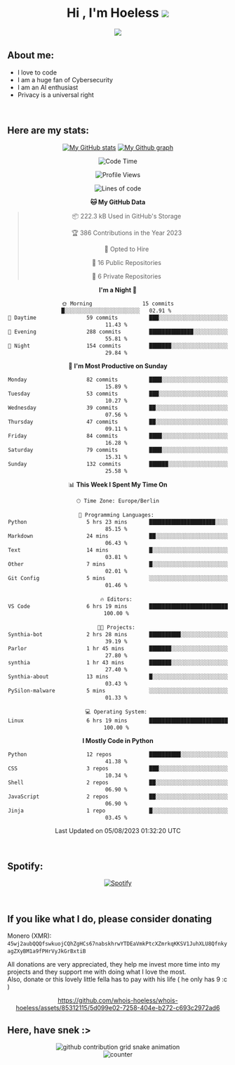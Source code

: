 <h1 align="center">Hi , I'm Hoeless <img src="https://media.giphy.com/media/hvRJCLFzcasrR4ia7z/giphy.gif" width="35"></h1>
<p align="center">
  <a href="https://github.com/whois-hoeless"><img src="https://readme-typing-svg.demolab.com?font=Roboto+Mono&weight=300&size=28&duration=4000&pause=100&color=C109F7&center=true&vCenter=true&width=580&height=127&lines=I'm+a+programmer;I'm+an+AI+enthusiast;I'm+a+big+fan+of+Neural+Networks;I'm+interested+in+Computer+Science;I+love+Cybersecurity;By+the+way+I+use+Arch+%F0%9F%92%80"></a>
</p>

## About me:

- I love to code
- I am a huge fan of Cybersecurity
- I am an AI enthusiast
- Privacy is a universal right

<br>

## Here are my stats:

<div align="center">
    
 [![My GitHub stats](https://github-readme-stats.vercel.app/api?username=whois-hoeless&count_private=true&show_icons=true&theme=radical)](https://github.com/whois-hoeless)
 [![My Github graph](http://github-profile-summary-cards.vercel.app/api/cards/profile-details?username=whois-hoeless&theme=radical)](https://github.com/whois-hoeless)

<!--START_SECTION:waka-->
![Code Time](http://img.shields.io/badge/Code%20Time-93%20hrs%2043%20mins-blue)

![Profile Views](http://img.shields.io/badge/Profile%20Views-2-blue)

![Lines of code](https://img.shields.io/badge/From%20Hello%20World%20I%27ve%20Written-35.9%20thousand%20lines%20of%20code-blue)

**🐱 My GitHub Data** 

> 📦 222.3 kB Used in GitHub's Storage 
 > 
> 🏆 386 Contributions in the Year 2023
 > 
> 💼 Opted to Hire
 > 
> 📜 16 Public Repositories 
 > 
> 🔑 6 Private Repositories 
 > 
**I'm a Night 🦉** 

```text
🌞 Morning                15 commits          █░░░░░░░░░░░░░░░░░░░░░░░░   02.91 % 
🌆 Daytime                59 commits          ███░░░░░░░░░░░░░░░░░░░░░░   11.43 % 
🌃 Evening                288 commits         ██████████████░░░░░░░░░░░   55.81 % 
🌙 Night                  154 commits         ███████░░░░░░░░░░░░░░░░░░   29.84 % 
```
📅 **I'm Most Productive on Sunday** 

```text
Monday                   82 commits          ████░░░░░░░░░░░░░░░░░░░░░   15.89 % 
Tuesday                  53 commits          ███░░░░░░░░░░░░░░░░░░░░░░   10.27 % 
Wednesday                39 commits          ██░░░░░░░░░░░░░░░░░░░░░░░   07.56 % 
Thursday                 47 commits          ██░░░░░░░░░░░░░░░░░░░░░░░   09.11 % 
Friday                   84 commits          ████░░░░░░░░░░░░░░░░░░░░░   16.28 % 
Saturday                 79 commits          ████░░░░░░░░░░░░░░░░░░░░░   15.31 % 
Sunday                   132 commits         ██████░░░░░░░░░░░░░░░░░░░   25.58 % 
```


📊 **This Week I Spent My Time On** 

```text
🕑︎ Time Zone: Europe/Berlin

💬 Programming Languages: 
Python                   5 hrs 23 mins       █████████████████████░░░░   85.15 % 
Markdown                 24 mins             ██░░░░░░░░░░░░░░░░░░░░░░░   06.43 % 
Text                     14 mins             █░░░░░░░░░░░░░░░░░░░░░░░░   03.81 % 
Other                    7 mins              █░░░░░░░░░░░░░░░░░░░░░░░░   02.01 % 
Git Config               5 mins              ░░░░░░░░░░░░░░░░░░░░░░░░░   01.46 % 

🔥 Editors: 
VS Code                  6 hrs 19 mins       █████████████████████████   100.00 % 

🐱‍💻 Projects: 
Synthia-bot              2 hrs 28 mins       ██████████░░░░░░░░░░░░░░░   39.19 % 
Parlor                   1 hr 45 mins        ███████░░░░░░░░░░░░░░░░░░   27.80 % 
synthia                  1 hr 43 mins        ███████░░░░░░░░░░░░░░░░░░   27.40 % 
Synthia-about            13 mins             █░░░░░░░░░░░░░░░░░░░░░░░░   03.43 % 
PySilon-malware          5 mins              ░░░░░░░░░░░░░░░░░░░░░░░░░   01.33 % 

💻 Operating System: 
Linux                    6 hrs 19 mins       █████████████████████████   100.00 % 
```

**I Mostly Code in Python** 

```text
Python                   12 repos            ██████████░░░░░░░░░░░░░░░   41.38 % 
CSS                      3 repos             ███░░░░░░░░░░░░░░░░░░░░░░   10.34 % 
Shell                    2 repos             ██░░░░░░░░░░░░░░░░░░░░░░░   06.90 % 
JavaScript               2 repos             ██░░░░░░░░░░░░░░░░░░░░░░░   06.90 % 
Jinja                    1 repo              █░░░░░░░░░░░░░░░░░░░░░░░░   03.45 % 
```




 Last Updated on 05/08/2023 01:32:20 UTC
<!--END_SECTION:waka-->
</div>
<br>

## Spotify:

<div align="center">

[![Spotify](https://whois-hoeless.vercel.app/api/spotify?background_color=0d1117&border_color=090d13)](https://open.spotify.com/user/heanchenhorst)
</div>

<br>

## If you like what I do, please consider donating

Monero (XMR): ```45wj2aubQQQfswkuojCQhZgHCs67nabskhrwYTDEaVmkPtcXZmrkqKKSV1JuhXLU8QfnkyagZXyBM1a9fPHrVyJkGrBxtiB```

All donations are very appreciated, they help me invest more time into my projects and they support me with doing what I love the most.  
Also, donate or this lovely little fella has to pay with his life (  he only has 9 :c  )

<div align="center">


https://github.com/whois-hoeless/whois-hoeless/assets/85312115/5d099e02-7258-404e-b272-c693c2972ad6


</div>

## Here, have snek :>
<div align="center">
<picture>
  <source media="(prefers-color-scheme: dark)" srcset="https://raw.githubusercontent.com/whois-hoeless/whois-hoeless/output/github-contribution-grid-snake-dark.svg">
  <source media="(prefers-color-scheme: light)" srcset="https://raw.githubusercontent.com/whois-hoeless/whois-hoeless/output/github-contribution-grid-snake.svg">
  <img alt="github contribution grid snake animation" src="https://raw.githubusercontent.com/whois-hoeless/whois-hoeless/output/github-contribution-grid-snake.svg">
</div>

<div align="center">
  <img src="https://moe-counter.glitch.me/get/@hoeless_count?theme=rule34" alt="counter" />
</div>
